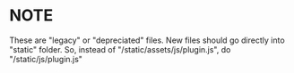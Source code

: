 # NOTE

These are "legacy" or "depreciated" files. New files should go directly into "static" folder. So, instead of "/static/assets/js/plugin.js", do "/static/js/plugin.js"

